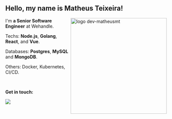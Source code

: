 ## Hello, my name is Matheus Teixeira!
 
<img src="https://media4.giphy.com/media/ln7z2eWriiQAllfVcn/giphy.gif?cid=6c09b95249ru5bbbdtvw40sdyns78f6685170pjda3usxhzu&ep=v1_stickers_search&rid=giphy.gif" min-width="300px" max-width="300px" width="300px" align="right" alt="logo dev-matheusmt">

<p align="left"> 

 I'm <strong>a Senior Software Engineer</strong> at Wehandle.
</p>

<p align="left">
  Techs: <strong>Node.js</strong>, <strong>Golang</strong>, <strong>React</strong>, and <strong>Vue</strong>.
</p>

<p align="left">
   Databases: <strong>Postgres</strong>, <strong>MySQL</strong> and <strong>MongoDB</strong>.
</p>

<p align="left">
  Others: Docker, Kubernetes, CI/CD.
</p>


<br>

<p align="left">
<strong>Get in touch:</strong>
</p>

<p align="left">
  <a href="https://www.linkedin.com/in/matheusteixeirajs/" alt="Linkedin">
    <img src="https://img.shields.io/badge/-Linkedin-27A7DE?style=for-the-badge&logo=Linkedin&logoColor=ffffff&link=https://www.linkedin.com/in/matheusteixeirajs/"/>
  </a>
</p>
